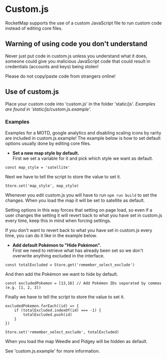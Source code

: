 # Custom.js
RocketMap supports the use of a custom JavaScript file to run custom code instead of editing core files.

## Warning of using code you don't understand
Never just put code in custom.js unless you understand what it does, someone could give you malicious JavaScript code that could result in credentials (accounts and keys) being stolen!

Please do not copy/paste code from strangers online!

## Use of custom.js
Place your custom code into 'custom.js' in the folder 'static/js'. *Examples are found in 'static/js/custom.js.example'.*

### Examples
Examples for a MOTD, google analytics and disabling scaling icons by rarity are included in custom.js.example!
The example below is how to set default options usually done by editing core files.

* **Set a new map style by default.**  
First we set a variable for it and pick which style we want as default.
```
const map_style = 'satellite'
```
Next we have to tell the script to store the value to set it.
```
Store.set('map_style', map_style)
```

Whenever you edit custom.js you will have to run `npm run build` to set the changes.
When you load the map it will be set to satellite as default.

Setting options in this way forces that setting on page load, so even if a user changes the setting it will revert back to what you have set in custom.js every time, keep this in mind when forcing settings.  

If you don't want to revert back to what you have set in custom.js every time, you can do it like in the example below.  

* **Add default Pokémon to "Hide Pokémon".**  
First we need to retrieve what has already been set so we don't overwrite anything excluded in the interface.
```
const totalExcluded = Store.get('remember_select_exclude')
```
And then add the Pokémon we want to hide by default.
```
const excludedPokemon = [13,16] // Add Pokémon IDs separated by commas (e.g. [1, 2, 3])
```
Finally we have to tell the script to store the value to set it.
```
excludedPokemon.forEach((id) => {
    if (totalExcluded.indexOf(id) === -1) {
        totalExcluded.push(id)
    }
})

Store.set('remember_select_exclude', totalExcluded)
``` 
When you load the map Weedle and Pidgey will be hidden as default.

See 'custom.js.example' for more information.
